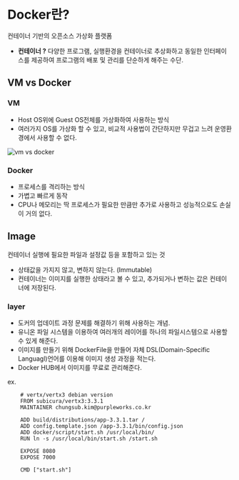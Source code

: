 # Docker란?

컨테이너 기반의 오픈소스 가상화 플랫폼

- **컨테이너 ?** 다양한 프로그램, 실행환경을 컨테이너로 추상화하고 동일한 인터페이스를 제공하여 프로그램의 배포 및 관리를 단순하게 해주는 수단.

## VM vs Docker

### VM

- Host OS위에 Guest OS전체를 가상화하여 사용하는 방식
- 여러가지 OS를 가상화 할 수 있고, 비교적 사용법이 간단하지만 무겁고 느려 운영환경에서 사용할 수 없다.

![vm vs docker]([https://subicura.com/assets/article_images/2017-01-19-docker-guide-for-beginners-1/vm-vs-docker.png](https://subicura.com/assets/article_images/2017-01-19-docker-guide-for-beginners-1/vm-vs-docker.png))

### Docker

- 프로세스를 격리하는 방식
- 가볍고 빠르게 동작
- CPU나 메모리는 딱 프로세스가 필요한 만큼만 추가로 사용하고 성능적으로도 손실이 거의 없다.

## Image

컨테이너 실행에 필요한 파일과 설정값 등을 포함하고 있는 것

- 상태값을 가지지 않고, 변하지 않는다. (Immutable)
- 컨테이너는 이미지를 실행한 상태라고 볼 수 있고, 추가되거나 변하는 값은 컨테이너에 저장된다.

### layer

- 도커의 업데이트 과정 문제를 해결하기 위해 사용하는 개념.
- 유니온 파일 시스템을 이용하여 여러개의 레이어를 하나의 파일시스템으로 사용할 수 있게 해준다.
- 이미지를 만들기 위해 DockerFile을 만들어 자체 DSL(Domain-Specific Languagl)언어를 이용해 이미지 생성 과정을 적는다.
- Docker HUB에서 이미지를 무료로 관리해준다.

ex. 

```DOCKER
    # vertx/vertx3 debian version
    FROM subicura/vertx3:3.3.1
    MAINTAINER chungsub.kim@purpleworks.co.kr
    
    ADD build/distributions/app-3.3.1.tar /
    ADD config.template.json /app-3.3.1/bin/config.json
    ADD docker/script/start.sh /usr/local/bin/
    RUN ln -s /usr/local/bin/start.sh /start.sh
    
    EXPOSE 8080
    EXPOSE 7000
    
    CMD ["start.sh"]
    
```
